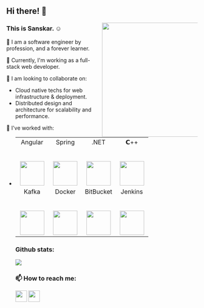 ## Hi there! 👋

<img align="right" width="500px" height="300px" src="https://camo.githubusercontent.com/787941ceccc55e92cdda04ed77149e708bcaa74264b03ae17eded3420c999d2a/68747470733a2f2f7777772e73686f6f7464617274736f6c7574696f6e732e636f6d2f696d672f736572766963652f7765622d64657369676e2e676966" data-canonical-src="https://www.shootdartsolutions.com/img/service/web-design.gif" style="max-width: 50%;">

### This is Sanskar. :relaxed:
🌠 I am a software engineer by profession, and a forever learner.

🔭 Currently, I'm working as a full-stack web developer.

🌱 I am looking to collaborate on:
  - Cloud native techs for web infrastructure & deployment.
  - Distributed design and architecture for scalability and performance.

🔭 I've worked with:
-  <table>
  <tbody>
    <tr valign="top">
      <td width="25%" align="center">
        <span>Angular</span><br><br><br>
        <a target="_blank" rel="noopener noreferrer" href="https://angular.io/"><img height="64px" width="64px"src="https://cdn.windowsreport.com/wp-content/uploads/2020/06/angular-logo-2.png"></a>
      </td>
      <td width="25%" align="center">
        <span>Spring</span><br><br><br>
        <a target="_blank" rel="noopener noreferrer" href="https://spring.io/"><img height="64px" width="64px" src="https://pbs.twimg.com/profile_images/1235868806079057921/fTL08u_H_400x400.png" style="max-width: 100%;"></a>
      </td>
      <td width="25%" align="center">
        <span>.NET</span><br><br><br>
        <a target="_blank" href="https://dotnet.microsoft.com/en-us/learn/dotnet/what-is-dotnet"><img height="64px" width="64px" src="https://dhalgara.com/content/images/2018/07/dotnet-logo.png" style="max-width: 100%;"></a>
      </td>
      <td width="25%" align="center">
        <span>𝗖++</span><br><br><br>
        <a target="_blank" rel="noopener noreferrer" href="https://camo.githubusercontent.com/99a16669d62a8eb5383003846946cce0b7bd335bd39cf7e45310aff1072df51d/68747470733a2f2f75706c6f61642e77696b696d656469612e6f72672f77696b6970656469612f636f6d6d6f6e732f7468756d622f312f31382f49534f5f432532422532425f4c6f676f2e7376672f38303070782d49534f5f432532422532425f4c6f676f2e7376672e706e67"><img height="64px" width="64px" src="https://camo.githubusercontent.com/99a16669d62a8eb5383003846946cce0b7bd335bd39cf7e45310aff1072df51d/68747470733a2f2f75706c6f61642e77696b696d656469612e6f72672f77696b6970656469612f636f6d6d6f6e732f7468756d622f312f31382f49534f5f432532422532425f4c6f676f2e7376672f38303070782d49534f5f432532422532425f4c6f676f2e7376672e706e67" data-canonical-src="https://upload.wikimedia.org/wikipedia/commons/thumb/1/18/ISO_C%2B%2B_Logo.svg/800px-ISO_C%2B%2B_Logo.svg.png" style="max-width: 100%;"></a>
      </td>
    </tr>
    <tr valign="top">
      <td width="25%" align="center">
        <span>Kafka</span><br><br><br>
        <a target="_blank" rel="noopener noreferrer" href="https://kafka.apache.org/"><img height="64px" width="64px" src="https://toppng.com/uploads/preview/apache-kafka-logo-11563428199khgq3xvb4q.png" style="max-width: 100%;"></a>
      </td>
      <td width="25%" align="center">
        <span>Docker</span><br><br><br>
        <a target="_blank" rel="noopener noreferrer" href="https://www.docker.com/"><img height="64px" width="64px" src="https://marvel-b1-cdn.bc0a.com/f00000000152152/www.zend.com/sites/default/files/image/2019-09/logo-docker.jpg" style="max-width: 100%;"></a>
      </td>
      <td width="25%" align="center">
        <span>BitBucket</span><br><br><br>
        <a target="_blank" rel="noopener noreferrer" href="https://bitbucket.org/product"><img height="64px" width="64px" src="https://logowik.com/content/uploads/images/bitbucket9553.jpg" data-canonical-src="https://image.flaticon.com/icons/svg/25/25231.svg" style="max-width: 100%;"></a>
      </td>      
       <td width="25%" align="center">
        <span>Jenkins</span><br><br><br>
        <a target="_blank" rel="noopener noreferrer" href="https://www.jenkins.io/"><img height="64px" width="64px" src="https://www.jenkins.io/images/logo-title-opengraph.png" style="max-width: 100%;"></a>
      </td>
    </tr>
  </tbhttps://www.jenkins.io/ody>
</table>

<p dir="auto">
  <h3>Github stats:</h3>
  <img src="https://github-readme-stats.vercel.app/api?username=sanskar-thakur&amp;show_icons=true&amp;hide_border=true" style="max-width: 100%;">
</p>

### 📫 How to reach me:

<a href="https://www.linkedin.com/in/sanskaarthakur/"><img src="https://pngimg.com/uploads/linkedIn/linkedIn_PNG24.png" height="30px" width="30px"></img></a>
<a href="https://www.youtube.com/user/sanskaarthakur"><img src="https://www.logo.wine/a/logo/YouTube/YouTube-Icon-Full-Color-Logo.wine.svg" height="30px" width="30px"><img></a>

<!--
**sanskaar-thakur/sanskaar-thakur** is a ✨ _special_ ✨ repository because its `README.md` (this file) appears on your GitHub profile.

Here are some ideas to get you started:

- 🔭 I’m currently working on ...
- 🌱 I’m currently learning ...
- 👯 I’m looking to collaborate on ...
- 🤔 I’m looking for help with ...
- 💬 Ask me about ...
- 📫 How to reach me: ...
- 😄 Pronouns: ...
- ⚡ Fun fact: ...
-->
